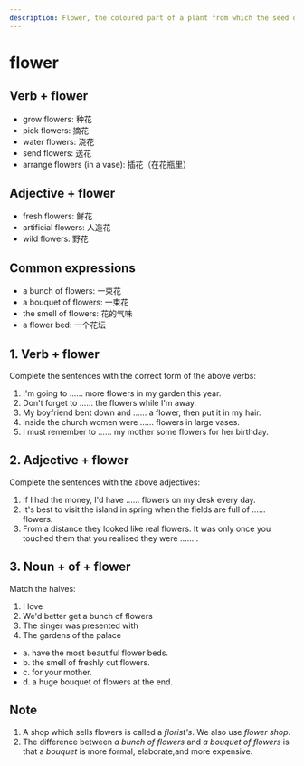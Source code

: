 ```yaml
---
description: Flower, the coloured part of a plant from which the seed or fruit develops. Flowers usually grow at the end of a stem and last only a short time. (花；花朵)
---
```


# flower

## Verb + flower

- grow flowers: 种花
- pick flowers: 摘花
- water flowers: 浇花
- send flowers: 送花
- arrange flowers (in a vase): 插花（在花瓶里）

## Adjective + flower

- fresh flowers: 鲜花
- artificial flowers: 人造花
- wild flowers: 野花

## Common expressions

- a bunch of flowers: 一束花
- a bouquet of flowers: 一束花
- the smell of flowers: 花的气味
- a flower bed: 一个花坛

## 1. Verb + flower

Complete the sentences with the correct form of the above verbs:

1. I'm going to ...... more flowers in my garden this year.
2. Don't forget to ...... the flowers while I'm away.
3. My boyfriend bent down and ...... a flower, then put it in my hair.
4. Inside the church women were ...... flowers in large vases.
5. I must remember to ...... my mother some flowers for her birthday.

## 2. Adjective + flower

Complete the sentences with the above adjectives:

1. If I had the money, I'd have ...... flowers on my desk every day.
2. It's best to visit the island in spring when the fields are full of ...... flowers.
3. From a distance they looked like real flowers. It was only once you touched them that you realised they were ...... .

## 3. Noun + of + flower

Match the halves:

1. I love
2. We'd better get a bunch of flowers
3. The singer was presented with
4. The gardens of the palace

- a. have the most beautiful flower beds.
- b. the smell of freshly cut flowers.
- c. for your mother.
- d. a huge bouquet of flowers at the end.

## Note

1. A shop which sells flowers is called a *florist's*. We also use *flower shop*.
2. The difference between *a bunch of flowers* and *a bouquet of flowers* is that a *bouquet* is more formal, elaborate,and more expensive.
